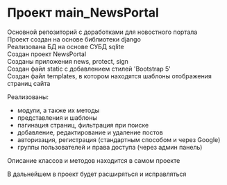 # Проект main_NewsPortal  
Основной репозиторий с доработками для новостного портала  
Проект создан на основе библиотеки django  
Реализована БД на основе СУБД sqlite  
Создан проект NewsPortal  
Созданы приложения news, protect, sign  
Создан файл static с добавлением стилей 'Bootstrap 5'  
Создан файл templates, в котором находятся шаблоны отображения страниц сайта  
  
Реализованы:  
- модули, а также их методы  
- представления и шаблоны  
- пагинация страниц, фильтрация при поиске  
- добавление, редактирование и удаление постов  
- авторизация, регистрация (стандартным способом и через Google)  
- группы пользователей и права доступа (через админ панель)  
  
Описание классов и методов находится в самом проекте  
  
В дальнейшем в проект будет расширяться и исправляться
